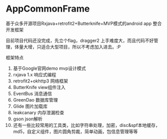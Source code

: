 # AppCommonFrame
基于众多开源项目Rxjava+retrofit2+Butterknife+MVP模式的android app 整合开发框架

目前项目代码还没完成，先立个flag，dragger2 上手难度大，而且代码不好管理，体量大增，只适合大型项目，所以不考虑加入进去。:P

框架特点

1. 基于Google官网demo mvp设计模式
2. rxjava 1.x 响应式编程
3. retrofit2+okhttp3 网络框架
4. ButterKnife view组件注入
5. EventBus 消息通信
6. GreenDao 数据库管理
7. Glide 图片加载库
8. leakcanary 内存泄漏检查
9. gson json解析
8. 还有一些比较常用的工具类，比如字符串处理，加密，disc&spf本地缓存，md5，自定义组件，图片圆角剪裁，简单动画，包信息管理等等
